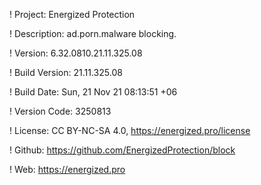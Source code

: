 ! Project: Energized Protection

! Description: ad.porn.malware blocking.

! Version: 6.32.0810.21.11.325.08

! Build Version: 21.11.325.08

! Build Date: Sun, 21 Nov 21 08:13:51 +06

! Version Code: 3250813

! License: CC BY-NC-SA 4.0, https://energized.pro/license

! Github: https://github.com/EnergizedProtection/block

! Web: https://energized.pro
